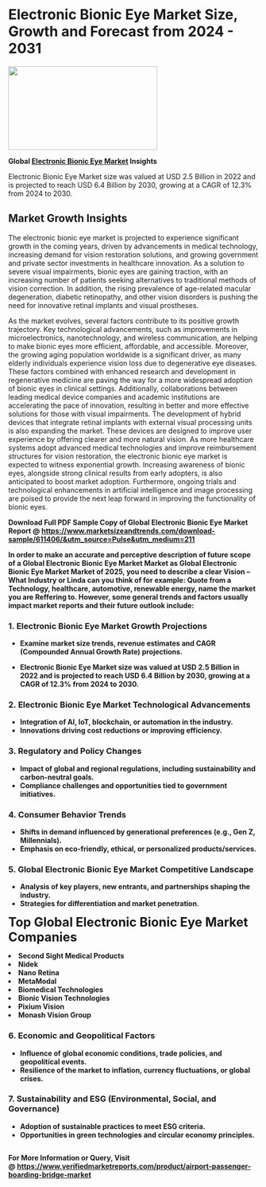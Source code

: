 <H1>Electronic Bionic Eye Market Size, Growth and Forecast from 2024 - 2031</H1><img class="aligncenter size-medium wp-image-584254" src="https://thirdeyenews.in/wp-content/uploads/2024/09/Global-Market-Research-300x168.jpeg" alt="" width="300" height="168" /><p><strong>Global&nbsp;<a href="https://www.marketsizeandtrends.com/download-sample/611406/&amp;utm_source=Pulse&amp;utm_medium=211">Electronic Bionic Eye Market</a> Insights</strong></p><p>Electronic Bionic Eye Market size was valued at USD 2.5 Billion in 2022 and is projected to reach USD 6.4 Billion by 2030, growing at a CAGR of 12.3% from 2024 to 2030.</p><p><h2>Market Growth Insights</h2> <p>The electronic bionic eye market is projected to experience significant growth in the coming years, driven by advancements in medical technology, increasing demand for vision restoration solutions, and growing government and private sector investments in healthcare innovation. As a solution to severe visual impairments, bionic eyes are gaining traction, with an increasing number of patients seeking alternatives to traditional methods of vision correction. In addition, the rising prevalence of age-related macular degeneration, diabetic retinopathy, and other vision disorders is pushing the need for innovative retinal implants and visual prostheses.</p> <p><strong></strong></p> <p>As the market evolves, several factors contribute to its positive growth trajectory. Key technological advancements, such as improvements in microelectronics, nanotechnology, and wireless communication, are helping to make bionic eyes more efficient, affordable, and accessible. Moreover, the growing aging population worldwide is a significant driver, as many elderly individuals experience vision loss due to degenerative eye diseases. These factors combined with enhanced research and development in regenerative medicine are paving the way for a more widespread adoption of bionic eyes in clinical settings. Additionally, collaborations between leading medical device companies and academic institutions are accelerating the pace of innovation, resulting in better and more effective solutions for those with visual impairments. The development of hybrid devices that integrate retinal implants with external visual processing units is also expanding the market. These devices are designed to improve user experience by offering clearer and more natural vision. As more healthcare systems adopt advanced medical technologies and improve reimbursement structures for vision restoration, the electronic bionic eye market is expected to witness exponential growth. Increasing awareness of bionic eyes, alongside strong clinical results from early adopters, is also anticipated to boost market adoption. Furthermore, ongoing trials and technological enhancements in artificial intelligence and image processing are poised to provide the next leap forward in improving the functionality of bionic eyes. <p><strong></p><p><span class=""><strong>Download Full PDF Sample Copy of Global Electronic Bionic Eye Market Report</strong> @ <a href="https://www.marketsizeandtrends.com/download-sample/611406/&amp;utm_source=Pulse&amp;utm_medium=211" target="_blank">https://www.marketsizeandtrends.com/download-sample/611406/&amp;utm_source=Pulse&amp;utm_medium=211</a></span></p><p>In order to make an accurate and perceptive description of future scope of a Global&nbsp;Electronic Bionic Eye Market Market as Global&nbsp;Electronic Bionic Eye Market Market of 2025, you need to describe a clear Vision &ndash; What Industry or Linda can you think of for example: Quote from a Technology, healthcare, automotive, renewable energy, name the market you are Reffering to. However, some general trends and factors usually impact market reports and their future outlook include:</p><h3>1.&nbsp;<strong>Electronic Bionic Eye Market Growth Projections</strong></h3><ul><li>Examine market size trends, revenue estimates and CAGR (Compounded Annual Growth Rate) projections.</li><li><p>Electronic Bionic Eye Market size was valued at USD 2.5 Billion in 2022 and is projected to reach USD 6.4 Billion by 2030, growing at a CAGR of 12.3% from 2024 to 2030.</p></li></ul><h3>2.&nbsp;<strong>Electronic Bionic Eye Market Technological Advancements</strong></h3><ul><li>Integration of AI, IoT, blockchain, or automation in the industry.</li><li>Innovations driving cost reductions or improving efficiency.</li></ul><h3>3.&nbsp;<strong>Regulatory and Policy Changes</strong></h3><ul><li>Impact of global and regional regulations, including sustainability and carbon-neutral goals.</li><li>Compliance challenges and opportunities tied to government initiatives.</li></ul><h3>4.&nbsp;<strong>Consumer Behavior Trends</strong></h3><ul><li>Shifts in demand influenced by generational preferences (e.g., Gen Z, Millennials).</li><li>Emphasis on eco-friendly, ethical, or personalized products/services.</li></ul><h3>5.&nbsp;<strong>Global Electronic Bionic Eye Market Competitive Landscape</strong></h3><ul><li>Analysis of key players, new entrants, and partnerships shaping the industry.</li><li>Strategies for differentiation and market penetration.</li></ul><p data-pm-slice="1 1 []"><span style="color: inherit; font-family: inherit; font-size: 25px;">Top Global Electronic Bionic Eye Market Companies</span></p><div class="" data-test-id=""><p><li>Second Sight Medical Products</li><li> Nidek</li><li> Nano Retina</li><li> MetaModal</li><li> Biomedical Technologies</li><li> Bionic Vision Technologies</li><li> Pixium Vision</li><li> Monash Vision Group</li></p></div><h3>6.&nbsp;<strong>Economic and Geopolitical Factors</strong></h3><ul><li>Influence of global economic conditions, trade policies, and geopolitical events.</li><li>Resilience of the market to inflation, currency fluctuations, or global crises.</li></ul><h3>7.&nbsp;<strong>Sustainability and ESG (Environmental, Social, and Governance)</strong></h3><ul><li>Adoption of sustainable practices to meet ESG criteria.</li><li>Opportunities in green technologies and circular economy principles.</li></ul><h2><strong style="font-size: 14px;">For More Information or Query, Visit @&nbsp;</strong><a style="background-color: #ffffff; font-size: 14px;" href="https://www.marketsizeandtrends.com/report/electronic-bionic-eye-market/" target="_blank">https://www.verifiedmarketreports.com/product/airport-passenger-boarding-bridge-market</a></h2>
